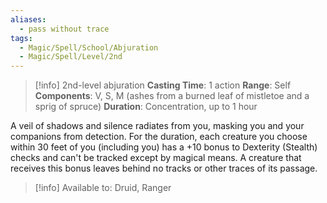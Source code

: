 ```yaml
---
aliases:
  - pass without trace
tags:
  - Magic/Spell/School/Abjuration
  - Magic/Spell/Level/2nd
---
```

>[!info]
>2nd-level abjuration
>**Casting Time**: 1 action
>**Range**: Self
>**Components**: V, S, M (ashes from a burned leaf of mistletoe and a sprig of spruce)
>**Duration**: Concentration, up to 1 hour

A veil of shadows and silence radiates from you, masking you and your companions from detection. For the duration, each creature you choose within 30 feet of you (including you) has a +10 bonus to Dexterity (Stealth) checks and can't be tracked except by magical means. A creature that receives this bonus leaves behind no tracks or other traces of its passage.<br>
>[!info] Available to:
>Druid, Ranger